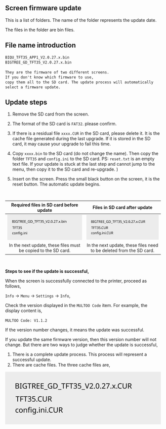 ## Screen firmware update

This is a list of folders. The name of the folder represents the update date.

The files in the folder are bin files. 

## File name introduction

```
BIQU_TFT35_APP1_V2.0.27.x.bin
BIGTREE_GD_TFT35_V2.0.27.x.bin

They are the firmware of two different screens. 
If you don't know which firmware to use, 
copy them all to the SD card. The update process will automatically select a firmware update.
```


## Update steps

1. Remove the SD card from the screen.
2. The format of the SD card is `FAT32`. please confirm.
3. If there is a residual file `xxxx.CUR` in the SD card, please delete it. It is the cache file generated during the last upgrade. If it is stored in the SD card, it may cause your upgrade to fail this time.
4. Copy `xxxx.bin` to the SD card (do not change the name). Then copy the folder `TFT35` and `config.ini` to the SD card.
PS: `reset.txt` is an empty text file. If your update is stuck at the last step and cannot jump to the menu, then copy it to the SD card and re-upgrade. )

5. Insert on the screen. Press the small black button on the screen, it is the reset button.
The automatic update begins.

&nbsp;




| Required files in SD card before update | Files in SD card after update |
| :---: |:---:|
|![Image](https://raw.githubusercontent.com/MULTOO-3DPrinter/MULTOO_3D_Printer/main/MT3X/Firmware/TouchScreen/imgs/before.svg) | ![Image](https://raw.githubusercontent.com/MULTOO-3DPrinter/MULTOO_3D_Printer/main/MT3X/Firmware/TouchScreen/imgs/after.svg) |
| In the next update, these files must be copied to the SD card. | In the next update, these files need to be deleted from the SD card. |





&nbsp;

**Steps to see if the update is successful,**

When the screen is successfully connected to the printer, proceed as follows,

`Info` -> `Menu` -> `Settings` -> `Info`,

Check the version displayed in the `MULTOO Code` item. For example, the display content is,

`MULTOO Code: V1.1.2`



If the version number changes, it means the update was successful. 

If you update the same firmware version, then this version number will not change. But there are two ways to judge whether the update is successful,
1. There is a complete update process. This process will represent a successful update.
2. There are cache files. The three cache files are,

![Image](https://raw.githubusercontent.com/MULTOO-3DPrinter/MULTOO_3D_Printer/main/MT3X/Firmware/TouchScreen/imgs/after.svg) 
